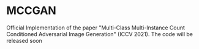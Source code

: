 # MCCGAN
Official Implementation of the paper "Multi-Class Multi-Instance Count Conditioned Adversarial Image Generation" (ICCV 2021). 
The code will be released soon
